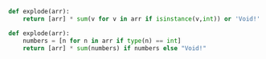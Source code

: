 ```python
def explode(arr):  
    return [arr] * sum(v for v in arr if isinstance(v,int)) or 'Void!'
```

```python
def explode(arr):  
    numbers = [n for n in arr if type(n) == int]
    return [arr] * sum(numbers) if numbers else "Void!"
```

```python

```